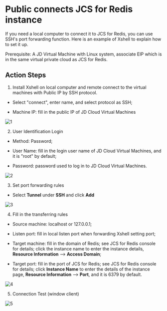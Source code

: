 # Public connects JCS for Redis instance

If you need a local computer to connect it to JCS for Redis, you can use SSH's port forwarding function. Here is an example of Xshell to explain how to set it up.

Prerequisite: A JD Virtual Machine with Linux system, associate EIP which is in the same virtual private cloud as JCS for Redis.

## Action Steps

1.  Install Xshell on local computer and remote connect to the virtual machines with Public IP by SSH protocol.

- Select "connect", enter name, and select protocol as SSH;

- Machine IP: fill in the public IP of JD Cloud Virtual Machines

![1](https://github.com/jdcloudcom/en/blob/translationUse/image/Redis/network1.png)

2. User Identification Login

- Method: Password;

- User Name: fill in the login user name of JD Cloud Virtual Machines, and it is "root" by default;

- Password: password used to log in to JD Cloud Virtual Machines.

![2](https://github.com/jdcloudcom/en/blob/translationUse/image/Redis/network2.png)

3. Set port forwarding rules

- Select **Tunnel** under **SSH** and click **Add**

![3](https://github.com/jdcloudcom/en/blob/translationUse/image/Redis/network3.png)

4. Fill in the transferring rules

- Source machine: localhost or 127.0.0.1;

- Listen port: fill in local listen port when forwarding Xshell setting port;

- Target machine: fill in the domain of Redis; see JCS for Redis console for details; click the instance name to enter the instance details, **Resource Information** –> **Access Domain**;

- Target port: fill in the port of JCS for Redis; see JCS for Redis console for details; click **Instance Name** to enter the details of the instance page, **Resource Information** –> **Port**, and it is 6379 by default.

![4](https://github.com/jdcloudcom/en/blob/translationUse/image/Redis/network4.png)

5. Connection Test (window client)

![5](https://github.com/jdcloudcom/en/blob/translationUse/image/Redis/5.png)

